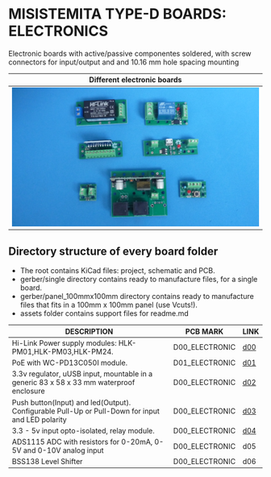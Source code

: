 
# MISISTEMITA TYPE-D BOARDS: ELECTRONICS


Electronic boards with active/passive componentes soldered, with screw connectors for input/output and and 10.16 mm hole spacing mounting

Different electronic boards                                                         |
------------------------------------------------------------------------------------|
![](/d-electronics/assets/img/electronic-boards.jpg)|

## Directory structure of every board folder

* The root contains KiCad files: project, schematic and PCB.
* gerber/single directory contains ready to manufacture files, for a single board.
* gerber/panel_100mmx100mm directory contains ready to manufacture files that fits in a 100mm x 100mm panel (use Vcuts!).
* assets folder contains support files for readme.md

| DESCRIPTION                                                                                        | PCB MARK       | LINK                                     
|----------------------------------------------------------------------------------------------------|----------------|------
| Hi-Link Power supply modules: HLK-PM01,HLK-PM03,HLK-PM24.                                          | D00_ELECTRONIC | [d00](/d-electronics/d00)
| PoE with WC-PD13C050I module.                                                                      | D01_ELECTRONIC | [d01](/d-electronics/d01)
| 3.3v regulator, uUSB input, mountable in a generic 83 x 58 x 33 mm waterproof enclosure            | D00_ELECTRONIC | [d02](/d-electronics/d02)
| Push button(Input) and led(Output). Configurable Pull-Up or Pull-Down for input and LED polarity   | D00_ELECTRONIC | [d03](/d-electronics/d03)
| 3.3 - 5v input opto-isolated, relay module.                                                        | D00_ELECTRONIC | [d04](/d-electronics/d04)
| ADS1115 ADC with resistors for 0-20mA, 0-5V and 0-10V analog input                                 | D00_ELECTRONIC | d05
| BSS138 Level Shifter                                                                               | D00_ELECTRONIC | d06


